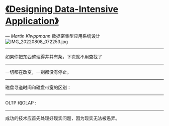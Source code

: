 # [《Designing Data-Intensive Application》](https://github.com/zfy68/gitblog/issues/48)

 — _Martin Klwppmann_
数据密集型应用系统设计
![IMG_20220808_072253.jpg](https://user-images.githubusercontent.com/37278360/183315532-111eb2d5-da1f-4f88-9d28-d9f37099e2b8.jpg)

---

如果你把东西整理得井井有条，下次就不用查找了

---

一切都在改变，一刻都没有停止。

---

磁盘寻道时间和磁盘带宽的区别：

---

OLTP 和OLAP :

---

成功的技术应首先处理好现实问题，因为现实无法被愚弄。